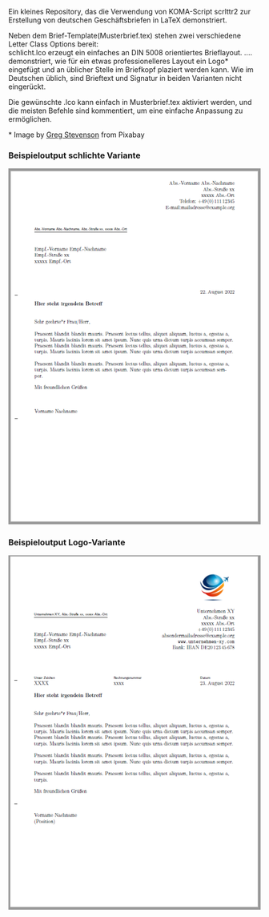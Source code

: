 Ein kleines Repository, das die Verwendung von KOMA-Script scrlttr2 zur Erstellung von deutschen Geschäftsbriefen in LaTeX demonstriert.

Neben dem Brief-Template(Musterbrief.tex) stehen zwei verschiedene Letter Class Options bereit:  
schlicht.lco erzeugt ein einfaches an DIN 5008 orientiertes Brieflayout. 
.... demonstriert, wie für ein etwas professionelleres Layout ein Logo\* eingefügt und an üblicher Stelle im Briefkopf plaziert werden kann.
Wie im Deutschen üblich, sind Brieftext und Signatur in beiden Varianten nicht eingerückt.

Die gewünschte .lco kann einfach in Musterbrief.tex aktiviert werden, und die meisten Befehle sind kommentiert, um eine einfache Anpassung zu ermöglichen.

\* Image by [Greg Stevenson](https://pixabay.com/users/photos_greg-21117672/) from Pixabay

### Beispieloutput schlichte Variante

![A test image](Output/schlicht2.png)

### Beispieloutput Logo-Variante

![A test image](Output/logo.png)